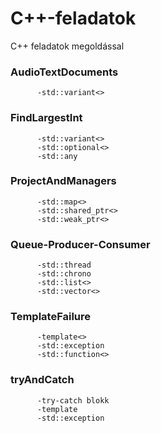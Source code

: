 # C++-feladatok
C++ feladatok megoldással

### AudioTextDocuments<br/>
          -std::variant<>

### FindLargestInt<br/>
          -std::variant<>
          -std::optional<>
          -std::any

### ProjectAndManagers<br/>
          -std::map<>
          -std::shared_ptr<>
          -std::weak_ptr<>
          
### Queue-Producer-Consumer<br/>
          -std::thread
          -std::chrono
          -std::list<>
          -std::vector<>

### TemplateFailure<br/>
          -template<>
          -std::exception
          -std::function<>

### tryAndCatch<br/>
          -try-catch blokk
          -template
          -std::exception
